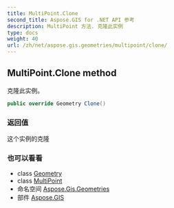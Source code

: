 ```yaml
---
title: MultiPoint.Clone
second_title: Aspose.GIS for .NET API 参考
description: MultiPoint 方法. 克隆此实例
type: docs
weight: 40
url: /zh/net/aspose.gis.geometries/multipoint/clone/
---
```

## MultiPoint.Clone method

克隆此实例。

```csharp
public override Geometry Clone()
```

### 返回值

这个实例的克隆

### 也可以看看

* class [Geometry](../../geometry/)
* class [MultiPoint](../)
* 命名空间 [Aspose.Gis.Geometries](../../multipoint/)
* 部件 [Aspose.GIS](../../../)


